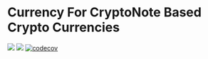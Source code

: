 # Currency For CryptoNote Based Crypto Currencies

[![](https://travis-ci.com/cryptonote-rust/currency.svg?branch=master)](https://travis-ci.com/cryptonote-rust/currency)
[![](https://img.shields.io/crates/v/cryptonote-currency.svg)](https://crates.io/crates/cryptonote-currency)
[![codecov](https://codecov.io/gh/cryptonote-rust/currency/branch/master/graph/badge.svg)](https://codecov.io/gh/cryptonote-rust/currency)
